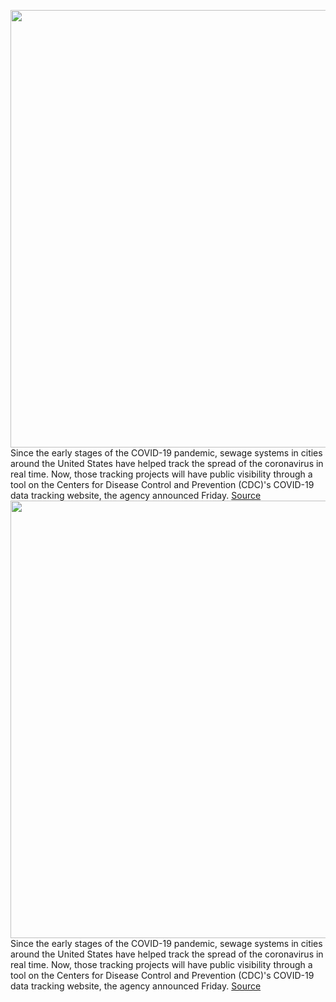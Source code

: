 <img src='https://cdn.vox-cdn.com/thumbor/o8qO2EL8MJqMdLteO9BzRZkjhUU=/0x0:2040x1360/1200x800/filters:focal(857x517:1183x843)/cdn.vox-cdn.com/uploads/chorus_image/image/70472478/acastro_200428_1777_coronavirus_0003.0.0.jpg' width='700px' /><br/>
Since the early stages of the COVID-19 pandemic, sewage systems in cities around the United States have helped track the spread of the coronavirus in real time. Now, those tracking projects will have public visibility through a tool on the Centers for Disease Control and Prevention (CDC)'s COVID-19 data tracking website, the agency announced Friday.
<a href='https://www.theverge.com/2022/2/4/22917887/cdc-covid-19-wastewater-tracking-pandemic'> Source <a/><img src='https://cdn.vox-cdn.com/thumbor/o8qO2EL8MJqMdLteO9BzRZkjhUU=/0x0:2040x1360/1200x800/filters:focal(857x517:1183x843)/cdn.vox-cdn.com/uploads/chorus_image/image/70472478/acastro_200428_1777_coronavirus_0003.0.0.jpg' width='700px' /><br/>
Since the early stages of the COVID-19 pandemic, sewage systems in cities around the United States have helped track the spread of the coronavirus in real time. Now, those tracking projects will have public visibility through a tool on the Centers for Disease Control and Prevention (CDC)'s COVID-19 data tracking website, the agency announced Friday.
<a href='https://www.theverge.com/2022/2/4/22917887/cdc-covid-19-wastewater-tracking-pandemic'> Source <a/>